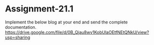 # Assignment-21.1

Implement the below blog at your end and send the complete documentation.
https://drive.google.com/file/d/0B_Qjau8wv1KobUlaOEtfNEtQNkU/view?usp=sharing
